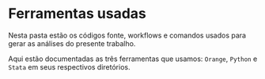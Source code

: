 # Ferramentas usadas

Nesta pasta estão os códigos fonte, workflows e comandos usados para gerar as análises do presente trabalho.

Aqui estão documentadas as três ferramentas que usamos: `Orange`, `Python` e `Stata` em seus respectivos diretórios.
